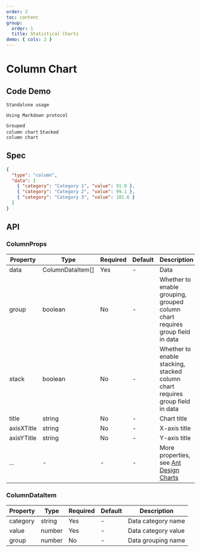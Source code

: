```yaml
---
order: 2
toc: content
group:
  order: 1
  title: Statistical Charts
demo: { cols: 2 }
---
```


# Column Chart

## Code Demo

<code src="./demos/common">Standalone usage</code>

<code src="./demos/markdown">Using Markdown protocol</code>

<code src="./demos/group" description="Pass additional fields in data and set group to true">Grouped column chart</code>
<code src="./demos/stack" description="Pass additional fields in data and set stack to true">Stacked column chart</code>

## Spec

```json
{
  "type": "column",
  "data": [
    { "category": "Category 1", "value": 91.9 },
    { "category": "Category 2", "value": 99.1 },
    { "category": "Category 3", "value": 101.6 }
  ]
}
```

## API

### ColumnProps

| Property   | Type             | Required | Default | Description                                                                                             |
| ---------- | ---------------- | -------- | ------- | ------------------------------------------------------------------------------------------------------- |
| data       | ColumnDataItem[] | Yes      | -       | Data                                                                                                    |
| group      | boolean          | No       | -       | Whether to enable grouping, grouped column chart requires group field in data                           |
| stack      | boolean          | No       | -       | Whether to enable stacking, stacked column chart requires group field in data                           |
| title      | string           | No       | -       | Chart title                                                                                             |
| axisXTitle | string           | No       | -       | X-axis title                                                                                            |
| axisYTitle | string           | No       | -       | Y-axis title                                                                                            |
| ...        | -                | -        | -       | More properties, see [Ant Design Charts](https://ant-design-charts.antgroup.com/options/plots/overview) |

### ColumnDataItem

| Property | Type   | Required | Default | Description         |
| -------- | ------ | -------- | ------- | ------------------- |
| category | string | Yes      | -       | Data category name  |
| value    | number | Yes      | -       | Data category value |
| group    | number | No       | -       | Data grouping name  |
